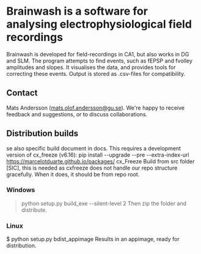 # Brainwash is a software for analysing electrophysiological field recordings
Brainwash is developed for field-recordings in CA1, but also works in DG and SLM.
The program attempts to find events, such as fEPSP and fvolley amplitudes and slopes.
It visualises the data, and provides tools for correcting these events.
Output is stored as .csv-files for compatibility.

## Contact
Mats Andersson (mats.olof.andersson@gu.se). We're happy to receive feedback and suggestions, or to discuss collaborations.



## Distribution builds
se also specific build document in docs.
This requires a development version of cx_freeze (v6.16):
pip install --upgrade --pre --extra-index-url https://marcelotduarte.github.io/packages/ cx_Freeze
Build from src folder [SIC], this is needed as cxfreeze does not handle our repo structure gracefully. When it does, it should be from repo root.

### Windows
> python setup.py build_exe --silent-level 2
Then zip the folder and distribute.

### Linux
$ python setup.py bdist_appimage
Results in an appimage, ready for distribution.
